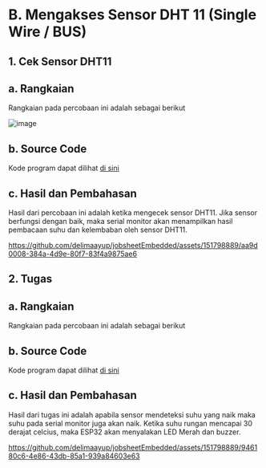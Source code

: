 # B. Mengakses Sensor DHT 11 (Single Wire / BUS)

## 1. Cek Sensor DHT11

## a. Rangkaian 
Rangkaian pada percobaan ini adalah sebagai berikut

<img alt="image" src="https://github.com/delimaayup/jobsheetEmbedded/assets/151798889/cca91488-7ed5-4895-8eec-67d8496790c8">

## b. Source Code
Kode program dapat dilihat <a href="1.%20rangkaian/dht11_1/dht11_1.ino">di sini</a>

## c. Hasil dan Pembahasan
Hasil dari percobaan ini adalah ketika mengecek sensor DHT11. Jika sensor berfungsi dengan baik, maka serial monitor akan menampilkan hasil pembacaan suhu dan kelembaban oleh sensor DHT11.

https://github.com/delimaayup/jobsheetEmbedded/assets/151798889/aa9d0008-384a-4d9e-80f7-83f4a9875ae6


## 2. Tugas

## a. Rangkaian
Rangkaian pada percobaan ini adalah sebagai berikut



## b. Source Code
Kode program dapat dilihat <a href="2.%20tugas/dht11_tugas/dht11_tugas.ino">di sini</a>

## c. Hasil dan Pembahasan
Hasil dari tugas ini adalah apabila sensor mendeteksi suhu yang naik maka suhu pada serial monitor juga akan naik.
Ketika suhu rungan mencapai 30 derajat celcius, maka ESP32 akan menyalakan LED Merah dan buzzer.

https://github.com/delimaayup/jobsheetEmbedded/assets/151798889/946180c6-4e86-43db-85a1-939a84603e63

